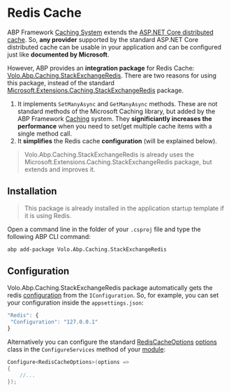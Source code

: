 # Redis Cache

ABP Framework [Caching System](Caching.md) extends the [ASP.NET Core distributed cache](https://docs.microsoft.com/en-us/aspnet/core/performance/caching/distributed). So, **any provider** supported by the standard ASP.NET Core distributed cache can be usable in your application and can be configured just like **documented by Microsoft**.

However, ABP provides an **integration package** for Redis Cache: [Volo.Abp.Caching.StackExchangeRedis](https://www.nuget.org/packages/Volo.Abp.Caching.StackExchangeRedis). There are two reasons for using this package, instead of the standard [Microsoft.Extensions.Caching.StackExchangeRedis](https://www.nuget.org/packages/Microsoft.Extensions.Caching.StackExchangeRedis/) package.

1. It implements `SetManyAsync` and `GetManyAsync` methods. These are not standard methods of the Microsoft Caching library, but added by the ABP Framework [Caching](Caching.md) system. They **significiantly increases the performance** when you need to set/get multiple cache items with a single method call.
2. It **simplifies** the Redis cache **configuration** (will be explained below).

> Volo.Abp.Caching.StackExchangeRedis is already uses the Microsoft.Extensions.Caching.StackExchangeRedis package, but extends and improves it.

## Installation

> This package is already installed in the application startup template if it is using Redis.

Open a command line in the folder of your `.csproj` file and type the following ABP CLI command:

````bash
abp add-package Volo.Abp.Caching.StackExchangeRedis
````

## Configuration

Volo.Abp.Caching.StackExchangeRedis package automatically gets the redis [configuration](Configuration.md) from the `IConfiguration`. So, for example, you can set your configuration inside the `appsettings.json`:

````js
"Redis": { 
 "Configuration": "127.0.0.1"
}
````

Alternatively you can configure the standard [RedisCacheOptions](https://docs.microsoft.com/en-us/dotnet/api/microsoft.extensions.caching.stackexchangeredis.rediscacheoptions) [options](Options.md) class in the `ConfigureServices` method of your [module](Module-Development-Basics.md):

````csharp
Configure<RedisCacheOptions>(options =>
{
    //...
});
````